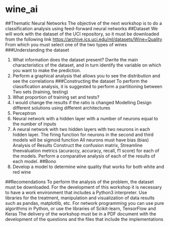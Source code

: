 # wine_ai

##Thematic
Neural Networks
The objective of the next workshop is to do a classification analysis using feed-forward neural networks
##Dataset
We will work with the dataset of the UCI repository, so it must be downloaded from the following link https://archive.ics.uci.edu/ml/datasets/Wine+Quality From which you must select one of the two types of wines
###Understanding the dataset
1.	What information does the dataset present? Dwrite the main characteristics of the dataset, and in turn identify the variable on which you want to make the prediction.
2.	Perform a graphical analysis that allows you to see the distribution and see the correlations
###Constructing the dataset
To perform the classification analysis, it is suggested to perform a partitioning between 
Two sets (training, testing) 
1.	What proportion of training set and tests?
2.	I would change the results if the ratio is changed
Modelling
Design different solutions using different architectures 
1.	Perceptron 
2.	Neural network with a hidden layer with a number of neurons equal to the number of inputs 
3.	A neural network with two hidden layers with two neurons in each hidden layer. 
The firing function for neurons in the second and third models will be sigmoid function All neurons must have bias (bias)
 Analysis of Results
Construct the confusion matrix, 
Streamline theevaluation metrics (acuraccy, accuracy, recall, f1 score) for each of the models. 
Perform a comparative analysis of each of the results of each model. 
##Bono
1.	Develop a model to determine wine quality that works for both white and red wine 


##Recomendations
To perform the analysis of the problem, the dataset must be downloaded. 
For the development of this workshop it is necessary to have a work environment that includes a Python3 interpreter. 
Use libraries for the treatment, manipulation and visualization of data results such as pandas, matplotlib, etc. 
For network programming you can use pure algorithms in Python, or use the libraries of Scikit-learn, TensorFlow and Keras 
The delivery of the workshop must be in a PDF document with the development of the questions and the files that include the implementations
